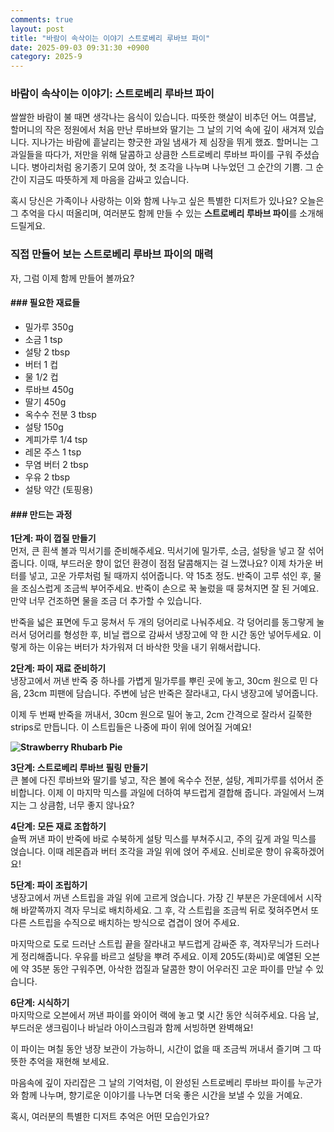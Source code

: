```yaml
---
comments: true
layout: post
title: "바람이 속삭이는 이야기 스트로베리 루바브 파이"
date: 2025-09-03 09:31:30 +0900
category: 2025-9
---
```


### 바람이 속삭이는 이야기: 스트로베리 루바브 파이

쌀쌀한 바람이 불 때면 생각나는 음식이 있습니다. 따뜻한 햇살이 비추던 어느 여름날, 할머니의 작은 정원에서 처음 만난 루바브와 딸기는 그 날의 기억 속에 깊이 새겨져 있습니다. 지나가는 바람에 흩날리는 향긋한 과일 냄새가 제 심장을 뛰게 했죠. 할머니는 그 과일들을 따다가, 저만을 위해 달콤하고 상큼한 스트로베리 루바브 파이를 구워 주셨습니다. 병아리처럼 옹기종기 모여 앉아, 첫 조각을 나누며 나누었던 그 순간의 기쁨. 그 순간이 지금도 따뜻하게 제 마음을 감싸고 있습니다. 

혹시 당신은 가족이나 사랑하는 이와 함께 나누고 싶은 특별한 디저트가 있나요? 오늘은 그 추억을 다시 떠올리며, 여러분도 함께 만들 수 있는 **스트로베리 루바브 파이**를 소개해드릴게요.


### 직접 만들어 보는 스트로베리 루바브 파이의 매력

자, 그럼 이제 함께 만들어 볼까요? 

#### ### 필요한 재료들
- 밀가루 350g
- 소금 1 tsp
- 설탕 2 tbsp
- 버터 1 컵
- 물 1/2 컵 
- 루바브 450g 
- 딸기 450g 
- 옥수수 전분 3 tbsp 
- 설탕 150g 
- 계피가루 1/4 tsp 
- 레몬 주스 1 tsp 
- 무염 버터 2 tbsp 
- 우유 2 tbsp 
- 설탕 약간 (토핑용)

  

#### ### 만드는 과정

**1단계: 파이 껍질 만들기**  
먼저, 큰 흰색 볼과 믹서기를 준비해주세요. 믹서기에 밀가루, 소금, 설탕을 넣고 잘 섞어줍니다. 이때, 부드러운 향이 없던 환경이 점점 달콤해지는 걸 느꼈나요? 이제 차가운 버터를 넣고, 고운 가루처럼 될 때까지 섞어줍니다. 약 15초 정도. 반죽이 고루 섞인 후, 물을 조심스럽게 조금씩 부어주세요. 반죽이 손으로 꾹 눌렀을 때 뭉쳐지면 잘 된 거예요. 만약 너무 건조하면 물을 조금 더 추가할 수 있습니다.  

반죽을 넓은 표면에 두고 뭉쳐서 두 개의 덩어리로 나눠주세요. 각 덩어리를 동그랗게 눌러서 덩어리를 형성한 후, 비닐 랩으로 감싸서 냉장고에 약 한 시간 동안 넣어두세요. 이렇게 하는 이유는 버터가 차가워져 더 바삭한 맛을 내기 위해서랍니다.

**2단계: 파이 재료 준비하기**  
냉장고에서 꺼낸 반죽 중 하나를 가볍게 밀가루를 뿌린 곳에 놓고, 30cm 원으로 민 다음, 23cm 피팬에 담습니다. 주변에 남은 반죽은 잘라내고, 다시 냉장고에 넣어줍니다. 

이제 두 번째 반죽을 꺼내서, 30cm 원으로 밀어 놓고, 2cm 간격으로 잘라서 길쭉한 strips로 만듭니다. 이 스트립들은 나중에 파이 위에 얹어질 거예요!  

**![Strawberry Rhubarb Pie](https://www.themealdb.com/images/media/meals/178z5o1585514569.jpg)**  

**3단계: 스트로베리 루바브 필링 만들기**  
큰 볼에 다진 루바브와 딸기를 넣고, 작은 볼에 옥수수 전분, 설탕, 계피가루를 섞어서 준비합니다. 이제 이 마지막 믹스를 과일에 더하여 부드럽게 결합해 줍니다. 과일에서 느껴지는 그 상큼함, 너무 좋지 않나요?

**4단계: 모든 재료 조합하기**  
슬쩍 꺼낸 파이 반죽에 바로 수북하게 설탕 믹스를 부쳐주시고, 주의 깊게 과일 믹스를 얹습니다. 이때 레몬즙과 버터 조각을 과일 위에 얹어 주세요. 신비로운 향이 유혹하겠어요!

**5단계: 파이 조립하기**  
냉장고에서 꺼낸 스트립을 과일 위에 고르게 얹습니다. 가장 긴 부분은 가운데에서 시작해 바깥쪽까지 격자 무늬로 배치하세요. 그 후, 각 스트립을 조금씩 뒤로 젖혀주면서 또 다른 스트립을 수직으로 배치하는 방식으로 겹겹이 얹어 주세요. 

마지막으로 도로 드러난 스트립 끝을 잘라내고 부드럽게 감싸준 후, 격자무늬가 드러나게 정리해줍니다. 우유를 바르고 설탕을 뿌려 주세요. 이제 205도(화씨)로 예열된 오븐에 약 35분 동안 구워주면, 아삭한 껍질과 달콤한 향이 어우러진 고운 파이를 만날 수 있습니다.

**6단계: 시식하기**  
마지막으로 오븐에서 꺼낸 파이를 와이어 랙에 놓고 몇 시간 동안 식혀주세요. 다음 날, 부드러운 생크림이나 바닐라 아이스크림과 함께 서빙하면 완벽해요! 

이 파이는 며칠 동안 냉장 보관이 가능하니, 시간이 없을 때 조금씩 꺼내서 즐기며 그 따뜻한 추억을 재현해 보세요.

마음속에 깊이 자리잡은 그 날의 기억처럼, 이 완성된 스트로베리 루바브 파이를 누군가와 함께 나누며, 향기로운 이야기를 나누면 더욱 좋은 시간을 보낼 수 있을 거예요.  

혹시, 여러분의 특별한 디저트 추억은 어떤 모습인가요?